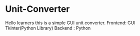 # Unit-Converter

Hello learners this is a simple GUI unit converter.
Frontend: GUI Tkinter(Python Library)
Backend : Python
